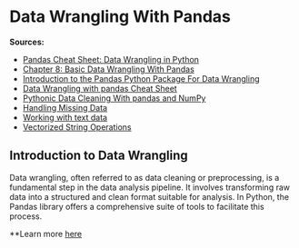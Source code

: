 # Data Wrangling With Pandas

**Sources:**
- [Pandas Cheat Sheet: Data Wrangling in Python](https://www.datacamp.com/cheat-sheet/pandas-cheat-sheet-data-wrangling-in-python)
- [Chapter 8: Basic Data Wrangling With Pandas](https://www.tomasbeuzen.com/python-programming-for-data-science/chapters/chapter8-wrangling-basics.html#)
- [Introduction to the Pandas Python Package For Data Wrangling](https://github.com/hawaiidatascience/pandas_data_wrangling)
- [Data Wrangling with pandas Cheat Sheet](https://pandas.pydata.org/Pandas_Cheat_Sheet.pdf)
- [Pythonic Data Cleaning With pandas and NumPy](https://realpython.com/python-data-cleaning-numpy-pandas/)
- [Handling Missing Data](https://jakevdp.github.io/PythonDataScienceHandbook/03.04-missing-values.html)
- [Working with text data](https://pandas.pydata.org/pandas-docs/stable/user_guide/text.html)
- [Vectorized String Operations](https://jakevdp.github.io/PythonDataScienceHandbook/03.10-working-with-strings.html)

## Introduction to Data Wrangling

Data wrangling, often referred to as data cleaning or preprocessing, is a fundamental step in the data analysis pipeline. It involves transforming raw data into a structured and clean format suitable for analysis. In Python, the Pandas library offers a comprehensive suite of tools to facilitate this process.

**Learn more [here](./Data_Wrangling_With_Pandas.ipynb)

